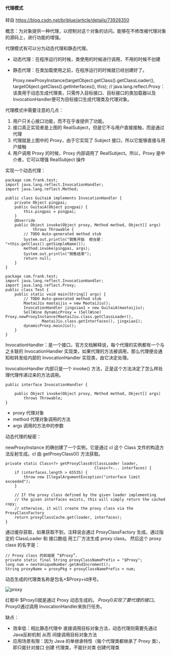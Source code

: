 #### 代理模式
转自 https://blog.csdn.net/briblue/article/details/73928350

概念：为对象提供一种代理，以控制对这个对象的访问。能够在不修改被代理对象的源码上，进行功能的增强。

代理模式有可以分为动态代理和静态代理。

- 动态代理：在程序运行的时候，类使用的时候进行调用，不用的时候不创建
- 静态代理：在类加载使用之前，在程序运行的时候就已经创建好了。 
    
    
    Proxy.newProxyInstance(targetObject.getClass().getClassLoader(), targetObject.getClass().getInterfaces(), this);
    // java.lang.reflect.Proxy：该类用于动态生成代理类，只需传入目标接口、目标接口的类加载器以及InvocationHandler便可为目标接口生成代理类及代理对象。

代理模式中需要注意的几点：
1. 用户只关心接口功能，而不在乎谁提供了功能。
2. 接口真正实现者是上图的 RealSubject，但是它不与用户直接接触，而是通过代理
3. 代理就是上图中的 Proxy，由于它实现了 Subject 接口，所以它能够直接与用户接触
4. 用户调用 Proxy 的时候，Proxy 内部调用了 RealSubject。所以，Proxy 是中介者，它可以增强 RealSubject 操作

实现一个动态代理：

    package com.frank.test;
    import java.lang.reflect.InvocationHandler;
    import java.lang.reflect.Method;
   
    public class GuitaiA implements InvocationHandler {
    	private Object pingpai;
    	public GuitaiA(Object pingpai) {
    		this.pingpai = pingpai;
    	}
    	@Override
    	public Object invoke(Object proxy, Method method, Object[] args)
    			throws Throwable {
    		// TODO Auto-generated method stub
    		System.out.println("销售开始  柜台是： "+this.getClass().getSimpleName());
    		method.invoke(pingpai, args);
    		System.out.println("销售结束");
    		return null;
    	}
    }
    
    package com.frank.test;
    import java.lang.reflect.InvocationHandler;
    import java.lang.reflect.Proxy;
    public class Test {
    	public static void main(String[] args) {
    		// TODO Auto-generated method stub
    		MaotaiJiu maotaijiu = new MaotaiJiu();
    		InvocationHandler jingxiao1 = new GuitaiA(maotaijiu);
    		SellWine dynamicProxy = (SellWine) Proxy.newProxyInstance(MaotaiJiu.class.getClassLoader(),
    				MaotaiJiu.class.getInterfaces(), jingxiao1);
    		dynamicProxy.mainJiu();
    	}
    }
    
InvocationHandler：是一个接口，官方文档解释说，每个代理的实例都有一个与之关联的 InvocationHandler 实现类，如果代理的方法被调用，那么代理便会通知和转发给内部的 InvocationHandler 实现类，由它决定处理。

InvocationHandler 内部只是一个 invoke() 方法，正是这个方法决定了怎么样处理代理传递过来的方法调用。

    public interface InvocationHandler {
    
        public Object invoke(Object proxy, Method method, Object[] args)
            throws Throwable;
    }
    
- proxy 代理对象
- method 代理对象调用的方法
- args 调用的方法中的参数
    
动态代理的秘密：

newProxyInstance 的确创建了一个实例，它是通过 cl 这个 Class 文件的构造方法反射生成。cl 由 getProxyClass0() 方法获取。

    private static Class<?> getProxyClass0(ClassLoader loader,
                                           Class<?>... interfaces) {
        if (interfaces.length > 65535) {
            throw new IllegalArgumentException("interface limit exceeded");
        }
    
        // If the proxy class defined by the given loader implementing
        // the given interfaces exists, this will simply return the cached copy;
        // otherwise, it will create the proxy class via the ProxyClassFactory
        return proxyClassCache.get(loader, interfaces);
    }
    
通过缓存获取，如果获取不到，注释说会通过 ProxyClassFactory 生成。通过指定的 ClassLoader 和 接口数组 用工厂方法生成 proxy class。 然后这个 proxy class 的名字是：

    
    // Proxy class 的前缀是 “$Proxy”，
    private static final String proxyClassNamePrefix = "$Proxy";
    long num = nextUniqueNumber.getAndIncrement();
    String proxyName = proxyPkg + proxyClassNamePrefix + num;
    
动态生成的代理类名称是包名+$Proxy+id序号。

![proxy](https://imgconvert.csdnimg.cn/aHR0cDovL2ltZy5ibG9nLmNzZG4ubmV0LzIwMTcwNjI5MjIwMzIzNjcz)

红框中 $Proxy0就是通过 Proxy 动态生成的。 $Proxy0实现了要代理的接口。$Proxy0通过调用 InvocationHandler来执行任务。

缺点：

- 效率低：相比静态代理中 直接调用目标对象方法，动态代理则需要先通过Java反射机制 从而 间接调用目标对象方法
- 应用场景有限：因为 Java 的单继承特性（每个代理类都继承了 Proxy 类），即只能针对接口 创建 代理类，不能针对类 创建代理类

#### 
